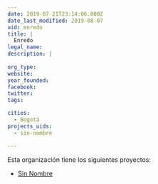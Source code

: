 ```yaml
---
date: 2019-07-21T23:14:06.000Z
date_last_modified: 2019-08-07
uid: enredo
title: |
  Enredo
legal_name: 
description: |
  
org_type: 
website: 
year_founded: 
facebook: 
twitter: 
tags:

cities: 
  - Bogotá
projects_uids:
  - sin-nombre

---
```


Esta organización tiene los siguientes proyectos:

- [Sin Nombre](/proyectos/sin-nombre)
